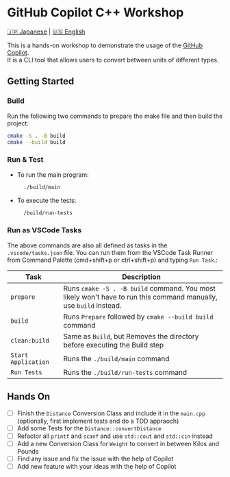 # GitHub Copilot C++ Workshop

 [:jp: Japanese](README.md) | [:us: English](README.md)

This is a hands-on workshop to demonstrate the usage of the [GitHub Copilot](https://github.com/features/copilot). 
<br>It is a CLI tool that allows users to convert between units of different types.

## Getting Started
### Build
Run the following two commands to prepare the make file and then build the project:
```bash
cmake -S . -B build
cmake --build build
```
### Run & Test
- To run the main program:
    ```bash
      ./build/main
    ```
- To execute the tests:
    ```bash
      /build/run-tests
    ```
### Run as VSCode Tasks
The above commands are also all defined as tasks in the `.vscode/tasks.json` file. You can run them from the VSCode Task Runner from Command Palette (<key>cmd</key>+<key>shift</key>+<key>p</key> or <key>ctrl</key>+<key>shift</key>+<key>p</key>) and typing `Run Task`.:

| Task                | Description                                                                                                       |
| ------------------- | ----------------------------------------------------------------------------------------------------------------- |
| `prepare`           | Runs `cmake -S . -B build` command. You most likely won't have to run this command manually, use `build` instead. |
| `build`             | Runs `Prepare` followed by `cmake --build build` command                                                          |
| `clean:build`       | Same as `Build`, but Removes the directory before executing the Build step                                        |
| `Start Application` | Runs the `./build/main` command                                                                                   |
| `Run Tests`         | Runs the `./build/run-tests` command                                                                              |

## Hands On
- [ ] Finish the `Distance` Conversion Class and include it in the `main.cpp` (optionally, first implement tests and do a TDD appraoch)
- [ ] Add some Tests for the `Distance::convertDistance`
- [ ] Refactor all `printf` and `scanf` and use `std::cout` and `std::cin` instead
- [ ] Add a new Conversion Class for `Weight` to convert in between Kilos and Pounds
- [ ] Find any issue and fix the issue with the help of Copilot
- [ ] Add new feature with your ideas with the help of Copilot
